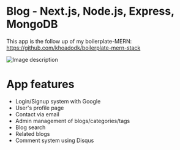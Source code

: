 # Blog - Next.js, Node.js, Express, MongoDB

This app is the follow up of my boilerplate-MERN:
https://github.com/khoadodk/boilerplate-mern-stack

![Image description](homepage.png)

# App features

<ul>
<li>Login/Signup system with Google</li>
<li>User's profile page</li>
<li>Contact via email</li>
<li>Admin management of blogs/categories/tags</li>
<li>Blog search</li>
<li>Related blogs</li>
<li>Comment system using Disqus</li>
</ul>
